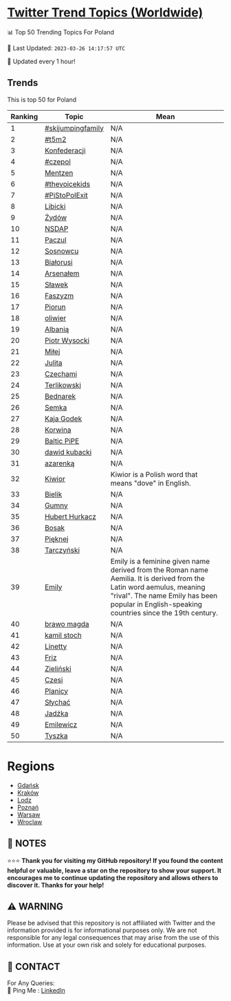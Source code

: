 [Twitter Trend Topics (Worldwide)](https://github.com/ErcinDedeoglu/Twitter-Trend-Topics)
==========


📊 Top 50 Trending Topics For Poland

📆 Last Updated: `2023-03-26 14:17:57 UTC`

🔧 Updated every 1 hour!


## Trends

This is top 50 for Poland

| Ranking | Topic | Mean |
| ------- | ------------ | ------------ |
| 1 | [#skijumpingfamily](http://twitter.com/search?q=%23skijumpingfamily) | N/A |
| 2 | [#t5m2](http://twitter.com/search?q=%23t5m2) | N/A |
| 3 | [Konfederacji](http://twitter.com/search?q=Konfederacji) | N/A |
| 4 | [#czepol](http://twitter.com/search?q=%23czepol) | N/A |
| 5 | [Mentzen](http://twitter.com/search?q=Mentzen) | N/A |
| 6 | [#thevoicekids](http://twitter.com/search?q=%23thevoicekids) | N/A |
| 7 | [#PiStoPolExit](http://twitter.com/search?q=%23PiStoPolExit) | N/A |
| 8 | [Libicki](http://twitter.com/search?q=Libicki) | N/A |
| 9 | [Żydów](http://twitter.com/search?q=%c5%bbyd%c3%b3w) | N/A |
| 10 | [NSDAP](http://twitter.com/search?q=NSDAP) | N/A |
| 11 | [Paczul](http://twitter.com/search?q=Paczul) | N/A |
| 12 | [Sosnowcu](http://twitter.com/search?q=Sosnowcu) | N/A |
| 13 | [Białorusi](http://twitter.com/search?q=Bia%c5%82orusi) | N/A |
| 14 | [Arsenałem](http://twitter.com/search?q=Arsena%c5%82em) | N/A |
| 15 | [Sławek](http://twitter.com/search?q=S%c5%82awek) | N/A |
| 16 | [Faszyzm](http://twitter.com/search?q=Faszyzm) | N/A |
| 17 | [Piorun](http://twitter.com/search?q=Piorun) | N/A |
| 18 | [oliwier](http://twitter.com/search?q=oliwier) | N/A |
| 19 | [Albanią](http://twitter.com/search?q=Albani%c4%85) | N/A |
| 20 | [Piotr Wysocki](http://twitter.com/search?q=Piotr+Wysocki) | N/A |
| 21 | [Miłej](http://twitter.com/search?q=Mi%c5%82ej) | N/A |
| 22 | [Julita](http://twitter.com/search?q=Julita) | N/A |
| 23 | [Czechami](http://twitter.com/search?q=Czechami) | N/A |
| 24 | [Terlikowski](http://twitter.com/search?q=Terlikowski) | N/A |
| 25 | [Bednarek](http://twitter.com/search?q=Bednarek) | N/A |
| 26 | [Semka](http://twitter.com/search?q=Semka) | N/A |
| 27 | [Kaja Godek](http://twitter.com/search?q=Kaja+Godek) | N/A |
| 28 | [Korwina](http://twitter.com/search?q=Korwina) | N/A |
| 29 | [Baltic PiPE](http://twitter.com/search?q=Baltic+PiPE) | N/A |
| 30 | [dawid kubacki](http://twitter.com/search?q=dawid+kubacki) | N/A |
| 31 | [azarenką](http://twitter.com/search?q=azarenk%c4%85) | N/A |
| 32 | [Kiwior](http://twitter.com/search?q=Kiwior) | Kiwior is a Polish word that means "dove" in English. |
| 33 | [Bielik](http://twitter.com/search?q=Bielik) | N/A |
| 34 | [Gumny](http://twitter.com/search?q=Gumny) | N/A |
| 35 | [Hubert Hurkacz](http://twitter.com/search?q=Hubert+Hurkacz) | N/A |
| 36 | [Bosak](http://twitter.com/search?q=Bosak) | N/A |
| 37 | [Pięknej](http://twitter.com/search?q=Pi%c4%99knej) | N/A |
| 38 | [Tarczyński](http://twitter.com/search?q=Tarczy%c5%84ski) | N/A |
| 39 | [Emily](http://twitter.com/search?q=Emily) | Emily is a feminine given name derived from the Roman name Aemilia. It is derived from the Latin word aemulus, meaning "rival". The name Emily has been popular in English-speaking countries since the 19th century. |
| 40 | [brawo magda](http://twitter.com/search?q=brawo+magda) | N/A |
| 41 | [kamil stoch](http://twitter.com/search?q=kamil+stoch) | N/A |
| 42 | [Linetty](http://twitter.com/search?q=Linetty) | N/A |
| 43 | [Friz](http://twitter.com/search?q=Friz) | N/A |
| 44 | [Zieliński](http://twitter.com/search?q=Zieli%c5%84ski) | N/A |
| 45 | [Czesi](http://twitter.com/search?q=Czesi) | N/A |
| 46 | [Planicy](http://twitter.com/search?q=Planicy) | N/A |
| 47 | [Słychać](http://twitter.com/search?q=S%c5%82ycha%c4%87) | N/A |
| 48 | [Jadźka](http://twitter.com/search?q=Jad%c5%baka) | N/A |
| 49 | [Emilewicz](http://twitter.com/search?q=Emilewicz) | N/A |
| 50 | [Tyszka](http://twitter.com/search?q=Tyszka) | N/A |



# Regions

* [Gdańsk](</Poland/Gdańsk.md>)
* [Kraków](</Poland/Kraków.md>)
* [Lodz](</Poland/Lodz.md>)
* [Poznań](</Poland/Poznań.md>)
* [Warsaw](</Poland/Warsaw.md>)
* [Wroclaw](</Poland/Wroclaw.md>)



## 📝 NOTES

⭐⭐⭐ **Thank you for visiting my GitHub repository! If you found the content helpful or valuable, leave a star on the repository to show your support. It encourages me to continue updating the repository and allows others to discover it. Thanks for your help!**


## ⚠️ WARNING

Please be advised that this repository is not affiliated with Twitter and the information provided is for informational purposes only. We are not responsible for any legal consequences that may arise from the use of this information. Use at your own risk and solely for educational purposes.


## 📨 CONTACT

 For Any Queries:  
            🏓 Ping Me : [LinkedIn](https://www.linkedin.com/in/ercindedeoglu/)
